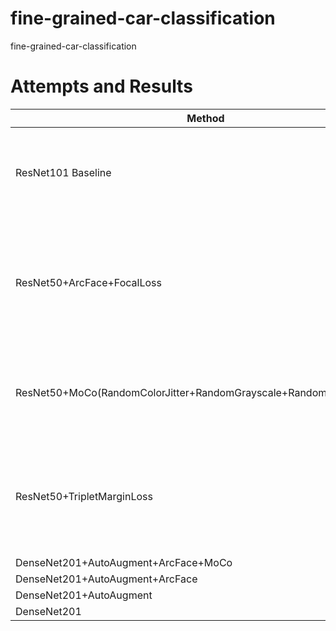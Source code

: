# fine-grained-car-classification
fine-grained-car-classification

# Attempts and Results
| Method                  | Accuracy          | Note                                                                                               |
| -------------------------- | ------------------ | ---------------------------------------------------------------------------------------------------- |
| ResNet101 Baseline         | 0.9240144260664096 | input_size=(448, 448), optim=SGD, lr=0.1, epochs=30, lr_decay_rate=0.1, lr_decay_step=10(by epochs), batch_size=32 |
| ResNet50+ArcFace+FocalLoss | 0.9368237781370476 | input_size=(448, 448), optim=SGD, lr=0.1, epochs=20, lr_decay_rate=0.1, lr_decay_step=10(by epochs), batch_size=64, s=16.0, m=0.50, easy_margin=False, gamma=2, alpha=1 |
| ResNet50+MoCo(RandomColorJitter+RandomGrayscale+RandomHorizontalFlip) | 0.8977739087178211 | input_size=(448, 448), optim=SGD, lr=0.1, epochs=100, lr_decay_rate=0.1, lr_decay_step=10(by epochs), batch_size=32 |
| ResNet50+TripletMarginLoss | 0.8865812709861958 | input_size=(448, 448), optim=SGD, lr=0.1, epochs=100, lr_decay_rate=0.1, lr_decay_step=10(by epochs), batch_size=32, margin=5.0, lambda_triplet=0.1 |
| DenseNet201+AutoAugment+ArcFace+MoCo | 0.9477676905857481 | TBD |
| DenseNet201+AutoAugment+ArcFace | 0.9446586245491855 | TBD |
| DenseNet201+AutoAugment | 0.9235169755005597 | TBD |
| DenseNet201 | 0.9109563487128467 | TBD |
